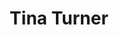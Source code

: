 ---
title: "Tina Turner"
summary: "American rock singer, actress and author, with a powerful blues-soaked voice, often referred to as 'The Queen Of Rock 'n' Roll', born 26th November 1939, Brownsville, Tennessee, USA, died 24th May 2023, Küsnacht, Switzerland. On April 22, 2013, she became a citizen of Switzerland and was issued a Swiss passport. T. Turner signed the paperwork to relinquish her American citizenship at the U.S. embassy in Bern on October 24, 2013. Turner began her successful career with hits like \"River Deep, Mountain High\" alongside husband in the 1960s, from whom she separated after years of abuse, as she reported in her autobiography \"I, Tina\". Producer Rupert Hine helped relaunch her career in the 1980s. Singles, such as \"Let's Stay Together\" and the album \"Private Dancer\" put her firmly back into the mainstream, along with roles as 'The Acid Queen' in \"Tommy\" and 'Aunt Entity' in the film \"Mad Max Beyond Thunderdome\". Her single \"We Don't Need Another Hero\", taken from the theme of that movie, was also a big hit. In 2008, Turner came out of semi-retirement and embarked on her \"Tina!: 50th Anniversary Tour\" - one of the largest ticket-sales tours of that year. 'Rolling Stone' magazine has hailed her as \"One of the greatest singers of all time\", reaching unprecedented heights in stadium-filling Rock."
image: "tina-turner.jpg"
apple_music_artist_url: "https://music.apple.com/gb/artist/tina-turner/488075"
wikipedia_url: "none"
---